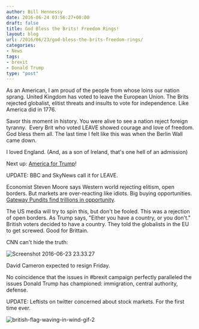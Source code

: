 ```yaml
---
author: Bill Hennessy
date: 2016-06-24 03:56:27+00:00
draft: false
title: God Bless the Brits! Freedom Rings!
layout: blog
url: /2016/06/23/god-bless-the-brits-freedom-rings/
categories:
- News
tags:
- brexit
- Donald Trump
type: "post"
---
```


As an American, I am proud of the people from whose loins our nation sprang. United Kingdom has voted to leave the European Union. The Brits rejected globalist, elitist threats and insults to vote for independence. Like America did in 1776.

Savor this moment in history. You were alive to see a nation reject foreign tyranny.  Every Brit who voted LEAVE showed courage and love of freedom. God bless them all. The last time I felt like this was when the Berlin Wall came down.

I loved England. (And, as a son of Ireland, that's one hell of an admission)

Next up: [America for Trump](https://hennessysview.com/2016/06/01/what-the-world-needs-now-a-trump-book/)!

UPDATE: BBC and SkyNews call it for LEAVE.

Economist Steven Moore says Western world rejecting elitism, open borders. But markets are over-reacting like idiots. Big buying opportunities. [Gateway Pundits find trillions in opportunity](https://www.thegatewaypundit.com/2016/06/bloomberg-analysts-half-trillion-erased-global-markets-following-brexit-vote/).

The US media will try to spin this, but don't be fooled. This was a rejection of open borders. As Trump says, "Either you have a country, or you don't." British voters decided to have a country. They told the globalists in the EU to get screwed. Good for Brittain.

CNN can't hide the truth:

![Screenshot 2016-06-23 23.33.27](https://hennessysview.com/wp-content/uploads/2016/06/Screenshot-2016-06-23-23.33.27.png)




David Cameron expected to resign Friday.

No coincidence that the issues in #brexit campaign perfectly paralleled the issues Donald Trump has championed: immigration, central authority, defense.

UPDATE: Leftists on twitter concerned about stock markets. For the first time ever.

![british-flag-waving-in-wind-gif-2](https://hennessysview.com/wp-content/uploads/2016/06/british-flag-waving-in-wind-gif-2.gif)

